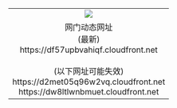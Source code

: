 ﻿<table>
  <tr></tr>
  <tr><td colspan=2 align=center><img src="https://df57upbvahiqf.cloudfront.net/Up/oGate.jpg" /></td></tr>
  <tr><td colspan=2 align=center>网门动态网址<br/>(最新)
<br>https://df57upbvahiqf.cloudfront.net
<br/><br/>(以下网址可能失效)
<br>https://d2met05q96w2vq.cloudfront.net
<br>https://dw8ltlwnbmuet.cloudfront.net
    </td>
  </tr>
</table>

